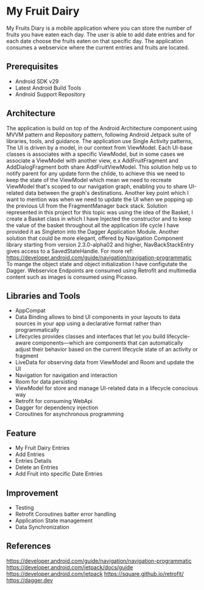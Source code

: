 My Fruit Dairy
=====================================================

My Fruits Diary is a mobile application where you can store the number of fruits you have eaten
each day. The user is able to add date entries and for each date choose the fruits eaten on that
specific day. The application consumes a webservice where the current entries and fruits are located.

Prerequisites
--------------

- Android SDK v29
- Latest Android Build Tools
- Android Support Repository

Architecture
---------------

The application is build on top of the Android Architecture component using MVVM pattern and Repository
pattern, following Android Jetpack suite of libraries, tools, and guidance. The application use Single
Activity patterns, The UI is driven by a model, in our context from ViewModel. Each UI-base classes
is associates with a specific ViewModel, but in some cases we associate a ViewModel with another view,
e.x AddFruitFragment and AddDialogFragment both share AddFruitViewModel. This solution help us to notify
parent for any update form the childe, to achieve this we need to keep the state of the ViewModel
which mean we need to recreate ViewModel that's scoped to our navigation graph, enabling you to share
UI-related data between the graph's destinations. Another key point which I want to mention was
when we need to update the UI when we popping up the previous UI from the FragmentManager back stack.
Solution represented in this project for this topic was using the idea of the Basket, I create a Basket
class in which I have Injected the constructor and to keep the value of the basket throughout all the
application life cycle I have provided it as Singleton into the Dagger Application Module. Another solution
that could be more elegant, offered by Navigation Component library starting from version 2.3.0-alpha02
and higher, NavBackStackEntry gives access to a SavedStateHandle.
For more ref: https://developer.android.com/guide/navigation/navigation-programmatic
To mange the object state and object initialization I have configutate the Dagger. Webservice Endpoints
are consumed using Retrofit and multimedia content such as images is consumed using Picasso.

Libraries and Tools
---------------
- AppCompat
- Data Binding allows to bind UI components in your layouts to data sources in your app using a
  declarative format rather than programmatically
- Lifecycles provides classes and interfaces that let you build lifecycle-aware components—which are
  components that can automatically adjust their behavior based on the current lifecycle state of an
  activity or fragment
- LiveData for observing data from ViewModel and Room and update the UI
- Navigation for navigation and interaction
- Room for data persisting
- ViewModel for store and manage UI-related data in a lifecycle conscious way
- Retrofit for consuming WebApi
- Dagger for dependency injection
- Coroutines for asynchronous programming

Feature
---------------

- My Fruit Dairy Entries
- Add Entries
- Entries Details
- Delete an Entries
- Add Fruit into specific Date Entries

Improvement
---------------
- Testing
- Retrofit Coroutines batter error handling
- Application State management
- Data Synchronization

References
---------------
https://developer.android.com/guide/navigation/navigation-programmatic
https://developer.android.com/jetpack/docs/guide
https://developer.android.com/jetpack
https://square.github.io/retrofit/
https://dagger.dev

